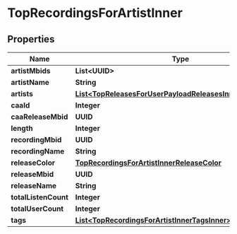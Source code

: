 

# TopRecordingsForArtistInner


## Properties

| Name | Type | Description | Notes |
|------------ | ------------- | ------------- | -------------|
|**artistMbids** | **List&lt;UUID&gt;** |  |  [optional] |
|**artistName** | **String** |  |  [optional] |
|**artists** | [**List&lt;TopReleasesForUserPayloadReleasesInnerArtistsInner&gt;**](TopReleasesForUserPayloadReleasesInnerArtistsInner.md) |  |  [optional] |
|**caaId** | **Integer** |  |  [optional] |
|**caaReleaseMbid** | **UUID** |  |  [optional] |
|**length** | **Integer** |  |  [optional] |
|**recordingMbid** | **UUID** |  |  [optional] |
|**recordingName** | **String** |  |  [optional] |
|**releaseColor** | [**TopRecordingsForArtistInnerReleaseColor**](TopRecordingsForArtistInnerReleaseColor.md) |  |  [optional] |
|**releaseMbid** | **UUID** |  |  [optional] |
|**releaseName** | **String** |  |  [optional] |
|**totalListenCount** | **Integer** |  |  [optional] |
|**totalUserCount** | **Integer** |  |  [optional] |
|**tags** | [**List&lt;TopRecordingsForArtistInnerTagsInner&gt;**](TopRecordingsForArtistInnerTagsInner.md) |  |  [optional] |



